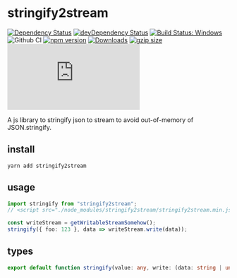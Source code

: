# stringify2stream

[![Dependency Status](https://david-dm.org/plantain-00/stringify2stream.svg)](https://david-dm.org/plantain-00/stringify2stream)
[![devDependency Status](https://david-dm.org/plantain-00/stringify2stream/dev-status.svg)](https://david-dm.org/plantain-00/stringify2stream#info=devDependencies)
[![Build Status: Windows](https://ci.appveyor.com/api/projects/status/github/plantain-00/stringify2stream?branch=master&svg=true)](https://ci.appveyor.com/project/plantain-00/stringify2stream/branch/master)
![Github CI](https://github.com/plantain-00/stringify2stream/workflows/Github%20CI/badge.svg)
[![npm version](https://badge.fury.io/js/stringify2stream.svg)](https://badge.fury.io/js/stringify2stream)
[![Downloads](https://img.shields.io/npm/dm/stringify2stream.svg)](https://www.npmjs.com/package/stringify2stream)
[![gzip size](https://img.badgesize.io/https://unpkg.com/stringify2stream?compression=gzip)](https://unpkg.com/stringify2stream)
[![type-coverage](https://img.shields.io/badge/dynamic/json.svg?label=type-coverage&prefix=%E2%89%A5&suffix=%&query=$.typeCoverage.atLeast&uri=https%3A%2F%2Fraw.githubusercontent.com%2Fplantain-00%2Fstringify2stream%2Fmaster%2Fpackage.json)](https://github.com/plantain-00/stringify2stream)

A js library to stringify json to stream to avoid out-of-memory of JSON.stringify.

## install

`yarn add stringify2stream`

## usage

```ts
import stringify from "stringify2stream";
// <script src="./node_modules/stringify2stream/stringify2stream.min.js"></script>

const writeStream = getWritableStreamSomehow();
stringify({ foo: 123 }, data => writeStream.write(data));
```

## types

```ts
export default function stringify(value: any, write: (data: string | undefined) => void, replacer?: ((key: string, value: any) => any) | (number | string)[] | null, space?: string | number): void
```
